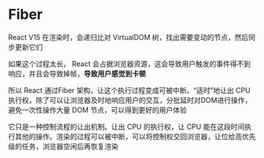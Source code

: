 # Fiber

React V15 在渲染时，会递归比对 VirtualDOM 树，找出需要变动的节点，然后同步更新它们

如果这个过程太长， React 会占据浏览器资源，这会导致用户触发的事件得不到响应，并且会导致掉帧，**导致用户感觉到卡顿**

所以 React 通过Fiber 架构，让这个执行过程变成可被中断。“适时”地让出 CPU 执行权，除了可以让浏览器及时地响应用户的交互，分批延时对DOM进行操作，避免一次性操作大量 DOM 节点，可以得到更好的用户体验 

它只是一种控制流程的让出机制。让出 CPU 的执行权，让 CPU 能在这段时间执行其他的操作。渲染的过程可以被中断，可以将控制权交回浏览器，让位给高优先级的任务，浏览器空闲后再恢复渲染



